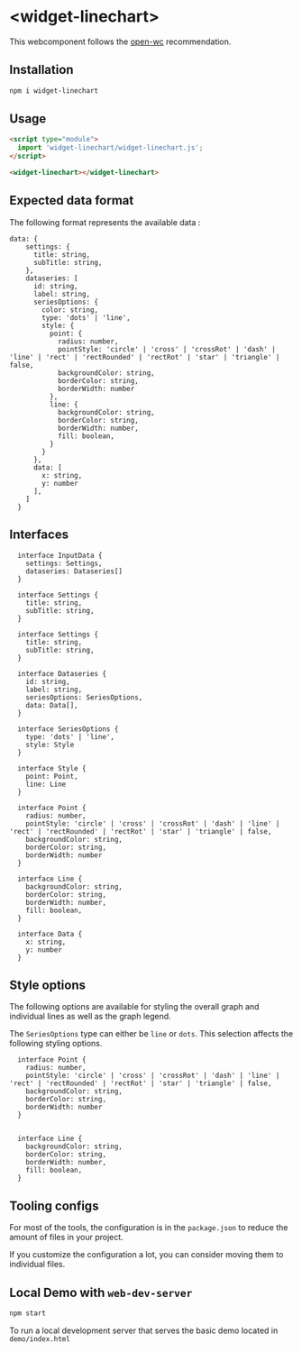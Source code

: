 # \<widget-linechart>

This webcomponent follows the [open-wc](https://github.com/open-wc/open-wc) recommendation.

## Installation

```bash
npm i widget-linechart
```

## Usage

```html
<script type="module">
  import 'widget-linechart/widget-linechart.js';
</script>

<widget-linechart></widget-linechart>
```
## Expected data format

The following format represents the available data :
```
data: {
    settings: {
      title: string,
      subTitle: string,
    },
    dataseries: [
      id: string,
      label: string,
      seriesOptions: {
        color: string,
        type: 'dots' | 'line',
        style: {
          point: {
            radius: number,
            pointStyle: 'circle' | 'cross' | 'crossRot' | 'dash' | 'line' | 'rect' | 'rectRounded' | 'rectRot' | 'star' | 'triangle' | false,
            backgroundColor: string,
            borderColor: string,
            borderWidth: number
          },
          line: {
            backgroundColor: string,
            borderColor: string,
            borderWidth: number,
            fill: boolean,
          }
        }
      },
      data: [
        x: string,
        y: number
      ],
    ]
  }
```

## Interfaces

```
  interface InputData {
    settings: Settings,
    dataseries: Dataseries[]
  }
```
```
  interface Settings {
    title: string,
    subTitle: string,
  }
```
```
  interface Settings {
    title: string,
    subTitle: string,
  }
```
```
  interface Dataseries {
    id: string,
    label: string,
    seriesOptions: SeriesOptions,
    data: Data[],
  }
```
```
  interface SeriesOptions {
    type: 'dots' | 'line',
    style: Style
  }
```
```
  interface Style {
    point: Point,
    line: Line
  }
```
```
  interface Point {
    radius: number,
    pointStyle: 'circle' | 'cross' | 'crossRot' | 'dash' | 'line' | 'rect' | 'rectRounded' | 'rectRot' | 'star' | 'triangle' | false,
    backgroundColor: string,
    borderColor: string,
    borderWidth: number
  }
```
```
  interface Line {
    backgroundColor: string,
    borderColor: string,
    borderWidth: number,
    fill: boolean,
  }
```
```
  interface Data {
    x: string,
    y: number
  }
```
## Style options
The following options are available for styling the overall graph and individual lines as well as the graph legend.

The `SeriesOptions` type can either be `line` or `dots`. This selection affects the following styling options.
```
  interface Point {
    radius: number,
    pointStyle: 'circle' | 'cross' | 'crossRot' | 'dash' | 'line' | 'rect' | 'rectRounded' | 'rectRot' | 'star' | 'triangle' | false,
    backgroundColor: string,
    borderColor: string,
    borderWidth: number
  }


  interface Line {
    backgroundColor: string,
    borderColor: string,
    borderWidth: number,
    fill: boolean,
  }
```
## Tooling configs

For most of the tools, the configuration is in the `package.json` to reduce the amount of files in your project.

If you customize the configuration a lot, you can consider moving them to individual files.

## Local Demo with `web-dev-server`

```bash
npm start
```

To run a local development server that serves the basic demo located in `demo/index.html`
